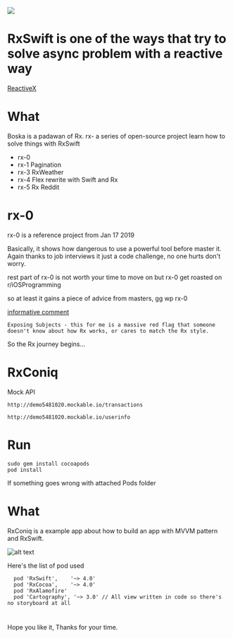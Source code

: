 ![](http://wallpapers-best.com/uploads/posts/2015-10/15_star_wars.jpg)
# RxSwift is one of the ways that try to solve async problem with a reactive way 

[ReactiveX](http://reactivex.io/)

# What

Boska is a padawan of Rx. 
rx- a series of open-source project learn how to solve things with RxSwift

- rx-0  
- rx-1 Pagination
- rx-3 RxWeather
- rx-4 Flex rewrite with Swift and Rx
- rx-5 Rx Reddit
 
# rx-0

rx-0 is a reference project from Jan 17 2019 

Basically, it shows how dangerous to use a powerful tool before master it.
Again thanks to job interviews it just a code challenge, no one hurts don't worry.

rest part of rx-0 is not worth your time to move on but rx-0 get roasted on r/iOSProgramming

so at least it gains a piece of advice from masters, gg wp rx-0

[informative comment](https://www.reddit.com/r/iOSProgramming/comments/apqwji/i_got_rejected_from_an_interview_seek_for/egbllpr)

`Exposing Subjects - this for me is a massive red flag that someone doesn't know about how Rx works, or cares to match the Rx style.`

So the Rx journey begins...

# RxConiq

Mock API


```http://demo5481020.mockable.io/transactions```


```http://demo5481020.mockable.io/userinfo```

# Run

```
sudo gem install cocoapods
pod install
```

If something goes wrong with attached Pods folder
# What

RxConiq is a example app about how to build an app with MVVM pattern and RxSwift.

![alt text](https://cdn-images-1.medium.com/max/1433/1*8KprSpqqPtSuYObjOFPt2g.png "Logo Title Text 1")

Here's the list of pod used

```
  pod 'RxSwift',    '~> 4.0'
  pod 'RxCocoa',    '~> 4.0'
  pod 'RxAlamofire'
  pod 'Cartography', '~> 3.0' // All view written in code so there's no storyboard at all
```

# 

Hope you like it, Thanks for your time.
